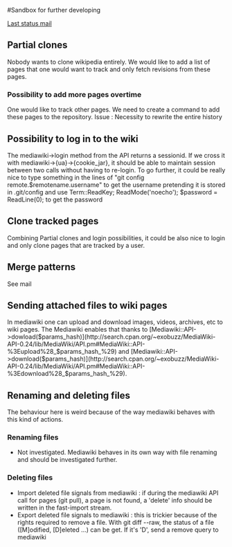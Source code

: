#Sandbox for further developing

[Last status mail](http://www.spinics.net/lists/git/msg158701.html)

## Partial clones
Nobody wants to clone wikipedia entirely. We would like to add a list of pages that one would want to track and only fetch revisions from these pages. 

### Possibility to add more pages overtime
One would like to track other pages. We need to create a command to add these pages to the repository.
Issue : Necessity to rewrite the entire history

## Possibility to log in to the wiki
The mediawiki->login method from the API returns a sessionid. If we cross it with mediawiki->{ua}->{cookie_jar}, it should be able to maintain session between two calls without having to re-login. To go further, it could be really nice to type something in the lines of "git config remote.$remotename.username" to get the username pretending it is stored in .git/config and use Term::ReadKey; ReadMode('noecho'); $password = ReadLine(0); to get the password

## Clone tracked pages
Combining Partial clones and login possibilities, it could be also nice to login and only clone pages that are tracked by a user.

## Merge patterns
See mail

## Sending attached files to wiki pages
In mediawiki one can upload and download images, videos, archives, etc to wiki pages. The Mediawiki enables that thanks to [Mediawiki::API->dowload($params_hash)](http://search.cpan.org/~exobuzz/MediaWiki-API-0.24/lib/MediaWiki/API.pm#MediaWiki::API-%3Eupload%28_$params_hash_%29) and [Mediawiki::API->download($params_hash)](http://search.cpan.org/~exobuzz/MediaWiki-API-0.24/lib/MediaWiki/API.pm#MediaWiki::API-%3Edownload%28_$params_hash_%29).

## Renaming and deleting files
The behaviour here is weird because of the way mediawiki behaves with this kind of actions. 
### Renaming files
* Not investigated. Mediawiki behaves in its own way with file renaming and should be investigated further.
### Deleting files
* Import deleted file signals from mediawiki : if during the mediawiki API call for pages (git pull), a page is not found, a 'delete' info should be written in the fast-import stream. 
* Export deleted file signals to mediawiki : this is trickier because of the rights required to remove a file. With git diff --raw, the status of a file ([M]odified, [D]eleted ...) can be get. If it's 'D', send a remove query to mediawiki